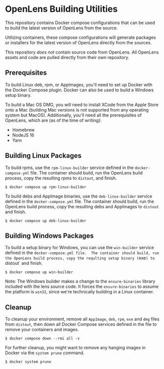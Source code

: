 # OpenLens Building Utilities

This repository contains Docker compose configurations that can be used to
build the latest version of OpenLens from the source.  

Utilizing containers, these compose configurations will generate packages or
installers for the latest version of OpenLens directly from the sources.

This repository *does not* contain source code from OpenLens.  All OpenLens
assets and code are pulled directly from their own repository.

## Prerequisites

To build Linux deb, rpm, or AppImages, you'll need to set up Docker with the 
Docker Compose plugin.  Docker can also be used to build a Windows setup
binary.

To build a Mac OS DMG, you will need to install XCode from the Apple Store onto
a Mac (building Mac versions is not supported from any operating system but
MacOS).  Additionally, you'll need all the prerequisites of OpenLens, which are
(as of the time of writing):

* Homebrew
* NodeJS 16
* Yarn

## Building Linux Packages

To build rpms, use the `rpm-linux-builder` service defined in the
`docker-compose.yml` file.  The container should build, run the OpenLens build
process, copy the resulting rpms to `distout`, and finish.

```
$ docker compose up rpm-linux-builder
```

To build debs and AppImage binaries, use the `deb-linux-builder` service
defined in the `docker-compose.yml` file. The container should build, run the
OpenLens build process, copy the resulting debs and AppImages to `distout` and
finish.

```
$ docker compose up deb-linux-builder
```

## Building Windows Packages

To build a setup binary for Windows, you can use the `win-builder` service
defined in the `docker-compose.yml file.  The container should build, run the
OpenLens build process, copy the requlting setup binary (`exe`) to `distout`
and finish.

```
$ docker compose up win-builder
```

Note: The Windows builder makes a change to the `ensure-binaries` library
included with the lens source code.  It forces the `ensure-binaries` to assume
the platform is `win32`, since we're technically building in a Linux container.

## Cleanup

To cleanup your environment, remove all `AppImage`, `deb`, `rpm`, `exe` and
`dmg` files from `distout`, then down all Docker Compose services defined in
the file to remove your containers and images.

```
$ docker compose down --rmi all -v 
```

For further cleanup, you might want to remove any hanging images in Docker via
the `system prune` command.

```
$ docker system prune
```
